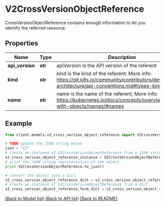 # V2CrossVersionObjectReference

CrossVersionObjectReference contains enough information to let you identify the referred resource.

## Properties
Name | Type | Description | Notes
------------ | ------------- | ------------- | -------------
**api_version** | **str** | apiVersion is the API version of the referent | [optional] 
**kind** | **str** | kind is the kind of the referent; More info: https://git.k8s.io/community/contributors/devel/sig-architecture/api-conventions.md#types-kinds | 
**name** | **str** | name is the name of the referent; More info: https://kubernetes.io/docs/concepts/overview/working-with-objects/names/#names | 

## Example

```python
from client.models.v2_cross_version_object_reference import V2CrossVersionObjectReference

# TODO update the JSON string below
json = "{}"
# create an instance of V2CrossVersionObjectReference from a JSON string
v2_cross_version_object_reference_instance = V2CrossVersionObjectReference.from_json(json)
# print the JSON string representation of the object
print V2CrossVersionObjectReference.to_json()

# convert the object into a dict
v2_cross_version_object_reference_dict = v2_cross_version_object_reference_instance.to_dict()
# create an instance of V2CrossVersionObjectReference from a dict
v2_cross_version_object_reference_form_dict = v2_cross_version_object_reference.from_dict(v2_cross_version_object_reference_dict)
```
[[Back to Model list]](../README.md#documentation-for-models) [[Back to API list]](../README.md#documentation-for-api-endpoints) [[Back to README]](../README.md)



